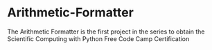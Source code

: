 # Arithmetic-Formatter
The Arithmetic Formatter is the first project in the series to obtain the Scientific Computing with Python Free Code Camp Certification
